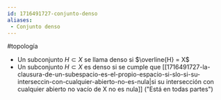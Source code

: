 ```yaml
---
id: 1716491727-conjunto-denso
aliases:
 - Conjunto denso
---
```


#topología 

- Un subconjunto $H \subset X$ se llama denso si $\overline{H} = X$
- Un subconjunto $H \subset X$ es denso si se cumple que [[1716491727-la-clausura-de-un-subespacio-es-el-propio-espacio-si-slo-si-su-interseccin-con-cualquier-abierto-no-es-nula|si su intersección con cualquier abierto no vacío de X no es nula]] ("Está en todas partes")